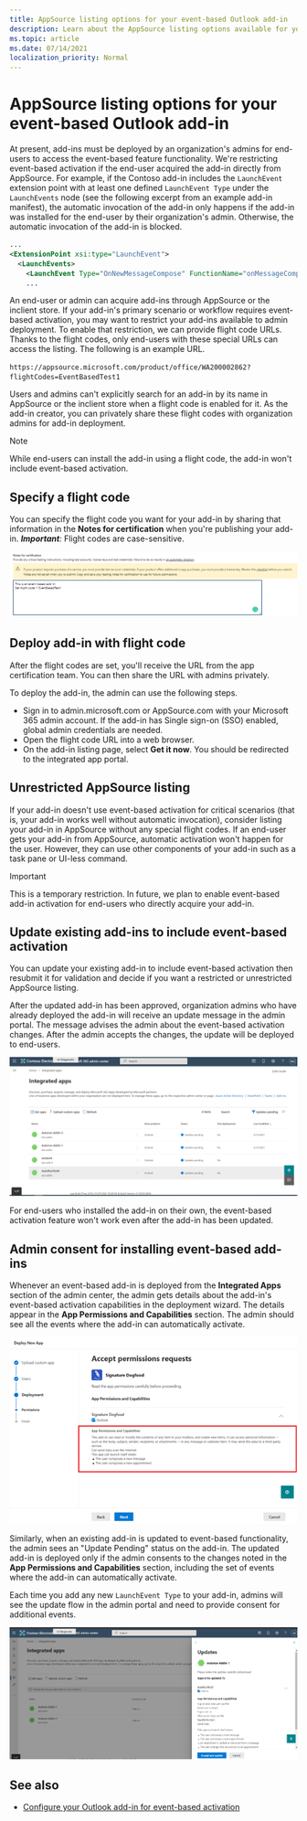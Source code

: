 ```yaml
---
title: AppSource listing options for your event-based Outlook add-in
description: Learn about the AppSource listing options available for your Outlook add-in that implements event-based activation.
ms.topic: article
ms.date: 07/14/2021
localization_priority: Normal
---
```


# AppSource listing options for your event-based Outlook add-in

At present, add-ins must be deployed by an organization's admins for end-users to access the event-based feature functionality. We're restricting event-based activation if the end-user acquired the add-in directly from AppSource. For example, if the Contoso add-in includes the `LaunchEvent` extension point with at least one defined `LaunchEvent Type` under the `LaunchEvents` node (see the following excerpt from an example add-in manifest), the automatic invocation of the add-in only happens if the add-in was installed for the end-user by their organization's admin. Otherwise, the automatic invocation of the add-in is blocked.

```xml
...
<ExtensionPoint xsi:type="LaunchEvent">
  <LaunchEvents>
    <LaunchEvent Type="OnNewMessageCompose" FunctionName="onMessageComposeHandler"/>
    ...
```

An end-user or admin can acquire add-ins through AppSource or the inclient store. If your add-in's primary scenario or workflow requires event-based activation, you may want to restrict your add-ins available to admin deployment. To enable that restriction, we can provide flight code URLs. Thanks to the flight codes, only end-users with these special URLs can access the listing. The following is an example URL.

`https://appsource.microsoft.com/product/office/WA200002862?flightCodes=EventBasedTest1`

Users and admins can't explicitly search for an add-in by its name in AppSource or the inclient store when a flight code is enabled for it. As the add-in creator, you can privately share these flight codes with organization admins for add-in deployment.

> [!NOTE]
> While end-users can install the add-in using a flight code, the add-in won't include event-based activation.

## Specify a flight code

You can specify the flight code you want for your add-in by sharing that information in the **Notes for certification** when you're publishing your add-in. _**Important**:_ Flight codes are case-sensitive.

![Screenshot showing example request for flight code in Notes for certification screen during publishing process.](../images/outlook-publish-notes-for-certification-1.png)

## Deploy add-in with flight code

After the flight codes are set, you'll receive the URL from the app certification team. You can then share the URL with admins privately.

To deploy the add-in, the admin can use the following steps.

- Sign in to admin.microsoft.com or AppSource.com with your Microsoft 365 admin account. If the add-in has Single sign-on (SSO) enabled, global admin credentials are needed.
- Open the flight code URL into a web browser.
- On the add-in listing page, select **Get it now**. You should be redirected to the integrated app portal.

## Unrestricted AppSource listing

If your add-in doesn't use event-based activation for critical scenarios (that is, your add-in works well without automatic invocation), consider listing your add-in in AppSource without any special flight codes. If an end-user gets your add-in from AppSource, automatic activation won't happen for the user. However, they can use other components of your add-in such as a task pane or UI-less command.

> [!IMPORTANT]
> This is a temporary restriction. In future, we plan to enable event-based add-in activation for end-users who directly acquire your add-in.

## Update existing add-ins to include event-based activation

You can update your existing add-in to include event-based activation then resubmit it for validation and decide if you want a restricted or unrestricted AppSource listing.

After the updated add-in has been approved, organization admins who have already deployed the add-in will receive an update message in the admin portal. The message advises the admin about the event-based activation changes. After the admin accepts the changes, the update will be deployed to end-users.

![Screenshot of app update notification on "Integrated apps" screen.](../images/outlook-deploy-update-notification.png)

For end-users who installed the add-in on their own, the event-based activation feature won't work even after the add-in has been updated.

## Admin consent for installing event-based add-ins

Whenever an event-based add-in is deployed from the **Integrated Apps** section of the admin center, the admin gets details about the add-in's event-based activation capabilities in the deployment wizard. The details appear in the **App Permissions and Capabilities** section. The admin should see all the events where the add-in can automatically activate.

![Screenshot of "Accept permissions requests" screen when deploying a new app.](../images/outlook-deploy-accept-permissions-requests.png)

Similarly, when an existing add-in is updated to event-based functionality, the admin sees an "Update Pending" status on the add-in. The updated add-in is deployed only if the admin consents to the changes noted in the **App Permissions and Capabilities** section, including the set of events where the add-in can automatically activate.

Each time you add any new `LaunchEvent Type` to your add-in, admins will see the update flow in the admin portal and need to provide consent for additional events.

![Screenshot of "Updates" flow when deploying an updated app.](../images/outlook-deploy-update-flow.png)

## See also

- [Configure your Outlook add-in for event-based activation](autolaunch.md)
